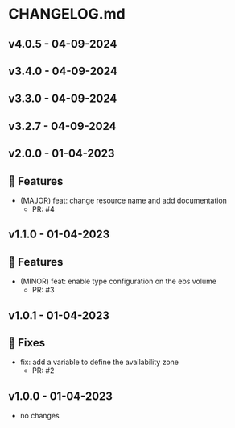 # CHANGELOG.md
## v4.0.5 - 04-09-2024
## v3.4.0 - 04-09-2024
## v3.3.0 - 04-09-2024
## v3.2.7 - 04-09-2024
## v2.0.0 - 01-04-2023
## 🚀 Features

- (MAJOR) feat: change resource name and add documentation
   - PR: #4


## v1.1.0 - 01-04-2023
## 🚀 Features

- (MINOR) feat: enable type configuration on the ebs volume
   - PR: #3


## v1.0.1 - 01-04-2023
## 🐛 Fixes

- fix: add a variable to define the availability zone
   - PR: #2


## v1.0.0 - 01-04-2023
- no changes